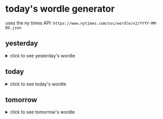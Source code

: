 # today's wordle generator

uses the ny times API: `https://www.nytimes.com/svc/wordle/v2/YYYY-MM-DD.json`

## yesterday

<details>
    <summary>click to see yesterday's wordle</summary>

    broad

</details>

## today

<details>
    <summary>click to see today's wordle</summary>

    recur

</details>

## tomorrow

<details>
    <summary>click to see tomorrow's wordle</summary>

    honey

</details>
